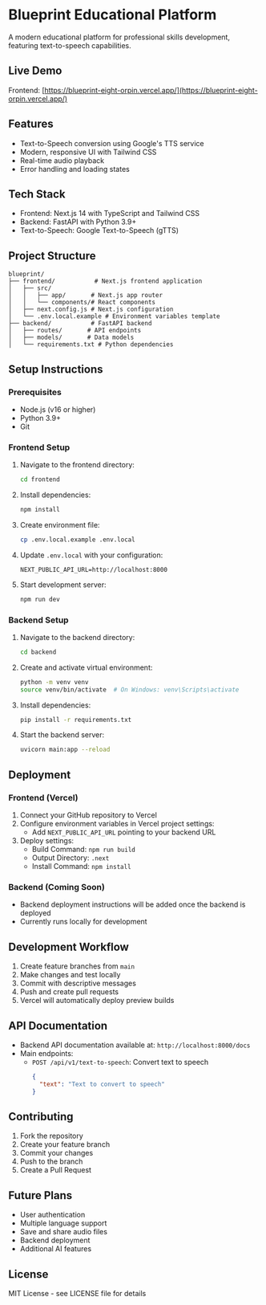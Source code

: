 # Blueprint Educational Platform

A modern educational platform for professional skills development, featuring text-to-speech capabilities.

## Live Demo
Frontend: [https://blueprint-eight-orpin.vercel.app/](https://blueprint-eight-orpin.vercel.app/)

## Features
- Text-to-Speech conversion using Google's TTS service
- Modern, responsive UI with Tailwind CSS
- Real-time audio playback
- Error handling and loading states

## Tech Stack
- Frontend: Next.js 14 with TypeScript and Tailwind CSS
- Backend: FastAPI with Python 3.9+
- Text-to-Speech: Google Text-to-Speech (gTTS)

## Project Structure
```
blueprint/
├── frontend/           # Next.js frontend application
│   ├── src/
│   │   ├── app/       # Next.js app router
│   │   └── components/# React components
│   ├── next.config.js # Next.js configuration
│   └── .env.local.example # Environment variables template
├── backend/           # FastAPI backend
│   ├── routes/       # API endpoints
│   ├── models/       # Data models
│   └── requirements.txt # Python dependencies
```

## Setup Instructions

### Prerequisites
- Node.js (v16 or higher)
- Python 3.9+
- Git

### Frontend Setup
1. Navigate to the frontend directory:
   ```bash
   cd frontend
   ```

2. Install dependencies:
   ```bash
   npm install
   ```

3. Create environment file:
   ```bash
   cp .env.local.example .env.local
   ```

4. Update `.env.local` with your configuration:
   ```
   NEXT_PUBLIC_API_URL=http://localhost:8000
   ```

5. Start development server:
   ```bash
   npm run dev
   ```

### Backend Setup
1. Navigate to the backend directory:
   ```bash
   cd backend
   ```

2. Create and activate virtual environment:
   ```bash
   python -m venv venv
   source venv/bin/activate  # On Windows: venv\Scripts\activate
   ```

3. Install dependencies:
   ```bash
   pip install -r requirements.txt
   ```

4. Start the backend server:
   ```bash
   uvicorn main:app --reload
   ```

## Deployment

### Frontend (Vercel)
1. Connect your GitHub repository to Vercel
2. Configure environment variables in Vercel project settings:
   - Add `NEXT_PUBLIC_API_URL` pointing to your backend URL
3. Deploy settings:
   - Build Command: `npm run build`
   - Output Directory: `.next`
   - Install Command: `npm install`

### Backend (Coming Soon)
- Backend deployment instructions will be added once the backend is deployed
- Currently runs locally for development

## Development Workflow
1. Create feature branches from `main`
2. Make changes and test locally
3. Commit with descriptive messages
4. Push and create pull requests
5. Vercel will automatically deploy preview builds

## API Documentation
- Backend API documentation available at: `http://localhost:8000/docs`
- Main endpoints:
  - `POST /api/v1/text-to-speech`: Convert text to speech
    ```json
    {
      "text": "Text to convert to speech"
    }
    ```

## Contributing
1. Fork the repository
2. Create your feature branch
3. Commit your changes
4. Push to the branch
5. Create a Pull Request

## Future Plans
- User authentication
- Multiple language support
- Save and share audio files
- Backend deployment
- Additional AI features

## License
MIT License - see LICENSE file for details
